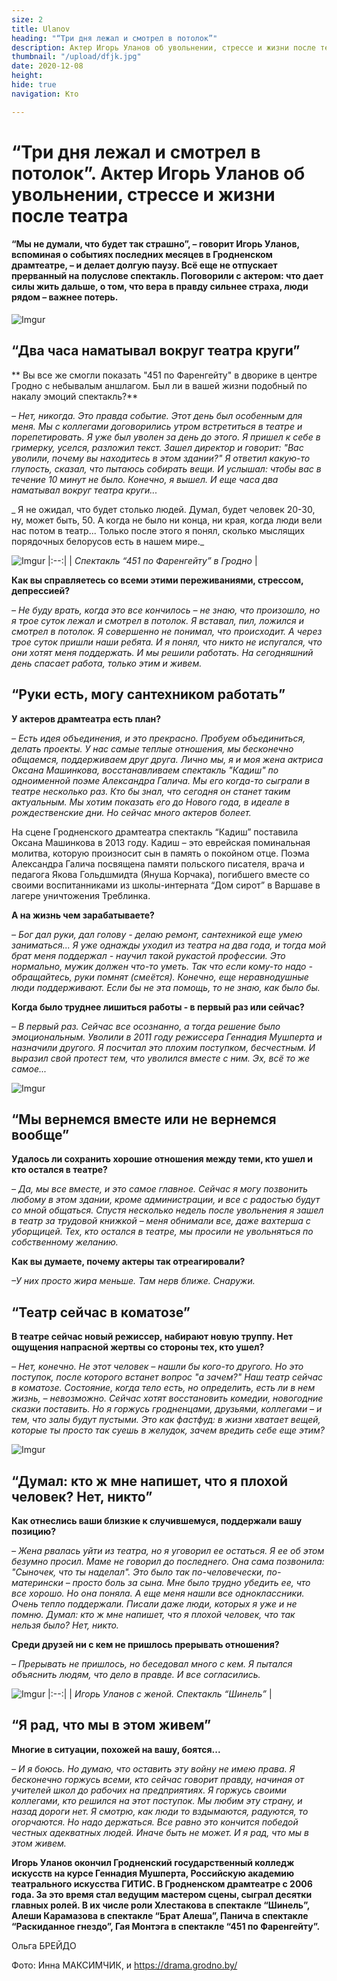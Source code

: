 ```yaml
---
size: 2
title: Ulanov
heading: "“Три дня лежал и смотрел в потолок”"
description: Актер Игорь Уланов об увольнении, стрессе и жизни после театра.
thumbnail: "/upload/dfjk.jpg"
date: 2020-12-08
height: 
hide: true
navigation: Кто

---
```

# “Три дня лежал и смотрел в потолок”. Актер Игорь Уланов об увольнении, стрессе и жизни после театра

#### “Мы не думали, что будет так страшно”, – говорит Игорь Уланов, вспоминая о событиях последних месяцев в Гродненском драмтеатре, – и делает долгую паузу. Всё еще не отпускает прерванный на полуслове спектакль. Поговорили с актером: что дает силы жить дальше, о том, что вера в правду сильнее страха, люди рядом – важнее потерь.

![Imgur](https://i.imgur.com/6NQKARI.jpg)

## “Два часа наматывал вокруг театра круги”

** Вы все же смогли показать "451 по Фаренгейту" в дворике в центре Гродно с небывалым аншлагом. Был ли в вашей жизни подобный по накалу эмоций спектакль?**

_– Нет, никогда. Это правда событие. Этот день был особенным для меня. Мы с коллегами договорились утром встретиться в театре и порепетировать. Я уже был уволен за день до этого. Я пришел к себе в гримерку, уселся, разложил текст. Зашел директор и говорит: "Вас уволили, почему вы находитесь в этом здании?" Я ответил какую-то глупость, сказал, что пытаюсь собирать вещи. И услышал: чтобы вас в течение 10 минут не было. Конечно, я вышел. И еще часа два наматывал вокруг театра круги..._

_ Я не ожидал, что будет столько людей. Думал, будет человек 20-30, ну, может быть, 50. А когда не было ни конца, ни края, когда люди вели нас потом в театр... Только после этого я понял, сколько мыслящих порядочных белорусов есть в нашем мире._

![Imgur](https://i.imgur.com/aWij99G.jpg)
|:--:| 
| *Спектакль “451 по Фаренгейту” в Гродно* |

**Как вы справляетесь со всеми этими переживаниями, стрессом, депрессией?**

_– Не буду врать, когда это все кончилось – не знаю, что произошло, но я трое суток лежал и смотрел в потолок. Я вставал, пил, ложился и смотрел в потолок. Я совершенно не понимал, что происходит. А через трое суток пришли наши ребята. И я понял, что никто не испугался, что они хотят меня поддержать. И мы решили работать. На сегодняшний день спасает работа, только этим и живем._

## “Руки есть, могу сантехником работать”

**У актеров драмтеатра есть план?**
 
_– Есть идея объединения, и это прекрасно. Пробуем объединиться, делать проекты. У нас самые теплые отношения, мы бесконечно общаемся, поддерживаем друг друга. Лично мы, я и моя жена актриса Оксана Машинкова, восстанавливаем спектакль "Кадиш" по одноименной поэме Александра Галича. Мы его когда-то сыграли в театре несколько раз. Кто бы знал, что сегодня он станет таким актуальным. Мы хотим показать его до Нового года, в идеале в рождественские дни. Но сейчас много актеров болеет._ 

На сцене Гродненского драмтеатра спектакль “Кадиш” поставила Оксана Машинкова в 2013 году. Кадиш – это еврейская поминальная молитва, которую произносит сын в память о покойном отце. Поэма Александра Галича посвящена памяти польского писателя, врача и педагога Якова Гольдшмидта (Януша Корчака), погибшего вместе со своими воспитанниками из школы-интерната “Дом сирот” в Варшаве в лагере уничтожения Треблинка. 

**А на жизнь чем зарабатываете?**

_– Бог дал руки, дал голову - делаю ремонт, сантехникой еще умею заниматься... Я уже однажды уходил из театра на два года, и тогда мой брат меня поддержал - научил такой рукастой профессии. Это нормально, мужик должен что-то уметь. Так что если кому-то надо - обращайтесь, руки помнят (смеётся). Конечно, еще неравнодушные люди поддерживают. Если бы не эта помощь, то не знаю, как было бы._

**Когда было труднее лишиться работы - в первый раз или сейчас?**

_– В первый раз. Сейчас все осознанно, а тогда решение было эмоциональным. Уволили в 2011 году режиссера Геннадия Мушперта и назначили другого. Я посчитал это плохим поступком, бесчестным. И выразил свой протест тем, что уволился вместе с ним. Эх, всё то же самое..._

![Imgur](https://i.imgur.com/9uRRmIS.jpg)

## “Мы вернемся вместе или не вернемся вообще”

**Удалось ли сохранить хорошие отношения между теми, кто ушел и кто остался в театре?**

_– Да, мы все вместе, и это самое главное. Сейчас я могу позвонить любому в этом здании, кроме администрации, и все с радостью будут со мной общаться. Спустя несколько недель после увольнения я зашел в театр за трудовой книжкой – меня обнимали все, даже вахтерша с уборщицей. Тех, кто остался в театре, мы просили не увольняться по собственному желанию._ 

**Как вы думаете, почему актеры так отреагировали?**

_–У них просто жира меньше. Там нерв ближе. Снаружи._

## “Театр сейчас в коматозе”

**В театре сейчас новый режиссер, набирают новую труппу. Нет ощущения напрасной жертвы со стороны тех, кто ушел?**

_– Нет, конечно. Не этот человек – нашли бы кого-то другого. Но это поступок, после которого встанет вопрос "а зачем?"  Наш театр сейчас в коматозе. Состояние, когда тело есть, но определить, есть ли в нем жизнь, – невозможно. Сейчас хотят восстановить комедии, новогодние сказки поставить. Но я горжусь гродненцами, друзьями, коллегами – и тем, что залы будут пустыми. Это как фастфуд: в жизни хватает вещей, которые ты просто так суешь в желудок, зачем вредить себе еще этим?_

![Imgur](https://i.imgur.com/4C2sqgO.jpg)

## “Думал: кто ж мне напишет, что я плохой человек? Нет, никто”

**Как отнеслись ваши близкие к случившемуся, поддержали вашу позицию?**

_– Жена рвалась уйти из театра, но я уговорил ее остаться. Я ее об этом безумно просил. Маме не говорил до последнего. Она сама позвонила: "Сыночек, что ты наделал". Это было так по-человечески, по-матерински – просто боль за сына. Мне было трудно убедить ее, что все хорошо. Но она поняла. А еще меня нашли все одноклассники. Очень тепло поддержали. Писали даже люди, которых я уже и не помню. Думал: кто ж мне напишет, что я плохой человек, что так нельзя было? Нет, никто._

**Среди друзей ни с кем не пришлось прерывать отношения?**

_– Прерывать не пришлось, но беседовал много с кем. Я пытался объяснить людям, что дело в правде. И все согласились._

![Imgur](https://i.imgur.com/w1mGOpJ.jpg)
|:--:| 
| *Игорь Уланов с женой. Спектакль “Шинель”* |

## “Я рад, что мы в этом живем”

**Многие в ситуации, похожей на вашу, боятся...**

_– И я боюсь. Но думаю, что оставить эту войну не имею права. Я бесконечно горжусь всеми, кто сейчас говорит правду, начиная от учителей школ до рабочих на предприятиях. Я горжусь своими коллегами, кто решился на этот поступок. Мы любим эту страну, и назад дороги нет. Я смотрю, как люди то вздымаются, радуются, то огорчаются. Но надо держаться. Все равно это кончится победой честных адекватных людей. Иначе быть не может. И я рад, что мы в этом живем._

**Игорь Уланов окончил Гродненский государственный колледж искусств на курсе Геннадия Мушперта, Российскую академию театрального искусства ГИТИС. В Гродненском драмтеатре с 2006 года. За это время стал ведущим мастером сцены, сыграл десятки главных ролей. В их числе роли Хлестакова в спектакле “Шинель”, Алеши Карамазова в спектакле “Брат Алеша”, Панича в спектакле “Раскиданное гнездо”, Гая Монтэга в спектакле “451 по Фаренгейту”.**

Ольга БРЕЙДО

Фото: Инна МАКСИМЧИК,  и https://drama.grodno.by/
